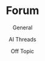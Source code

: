 <!DOCTYPE html>
<html lang = 'en'>
<html>
<meta charset="utf-8">

<h1 align="center">Forum</h1>

<body>
<p align = "center">General</p>
<p align = "center">AI Threads</p>
<p align = "center">Off Topic</p>


</body>
</html>